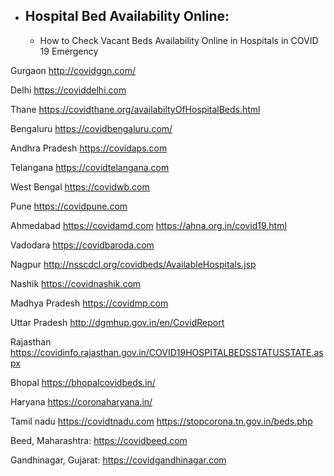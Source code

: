 - ##  Hospital Bed Availability Online:
  -  How to Check Vacant Beds Availability Online in Hospitals in COVID 19 Emergency

Gurgaon
http://covidggn.com/

Delhi
https://coviddelhi.com

Thane
https://covidthane.org/availabiltyOfHospitalBeds.html

Bengaluru
https://covidbengaluru.com/

Andhra Pradesh
https://covidaps.com

Telangana
https://covidtelangana.com

West Bengal
https://covidwb.com

Pune
https://covidpune.com

Ahmedabad
https://covidamd.com
https://ahna.org.in/covid19.html

Vadodara
https://covidbaroda.com

Nagpur
http://nsscdcl.org/covidbeds/AvailableHospitals.jsp

Nashik
https://covidnashik.com

Madhya Pradesh
https://covidmp.com

Uttar Pradesh
http://dgmhup.gov.in/en/CovidReport

Rajasthan 
https://covidinfo.rajasthan.gov.in/COVID19HOSPITALBEDSSTATUSSTATE.aspx

Bhopal
https://bhopalcovidbeds.in/

Haryana
https://coronaharyana.in/

Tamil nadu
https://covidtnadu.com
https://stopcorona.tn.gov.in/beds.php

Beed, Maharashtra:
https://covidbeed.com

Gandhinagar, Gujarat:
https://covidgandhinagar.com
